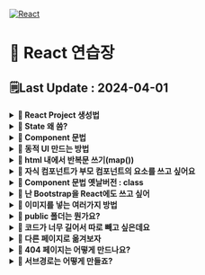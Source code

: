 [![React](https://img.shields.io/badge/react-%2320232a.svg?style=for-the-badge&logo=react&logoColor=%2361DAFB)](https://github.com/MinSungJe/FrontEnd_Prac)
# 📝 React 연습장
## 🗒️Last Update : 2024-04-01
<details>
<summary><b>🤔 React Project 생성법</b></summary>

- <code>npx create-react-app [project 이름]</code>
- 미리보기 : <code>npm start</code>
</details>

<details>
<summary><b>🤔 State 왜 씀?</b></summary>

- 실시간으로 변경되는 값을 사용하기 위해 사용
- <code>setState(실제 변경값, 변경함수)</code>
- state는 부모 컴포넌트에서 자식 컴포넌트로만 전송이 가능하기 때문에, 해당 state를 사용하는 최상위 컴포넌트에서 정의해야 됨
</details>

<details>
<summary><b>🤔 Component 문법</b></summary>

- 특정 div박스 묶음을 한 박스로 정리 가능
    - 코드가 지저분한 점을 해결 가능
    - 한번 작성한 컴포넌트를 쉽게 반복 가능
- js에서 function 정의하듯이 Component를 생성하면 됨
```javascript
function Modal(props) {
  return (
    <div className="modal">
      <h4>{props.title[props.idx]}</h4>
      <p>날짜</p>
      <p>상세내용</p>
      <button>글수정</button>
    </div>
  );
}
```
</details>

<details>
<summary><b>🤔 동적 UI 만드는 방법</b></summary>

- ❗<b>3 step</b>
    1. html css로 미리 UI 디자인을 다 해놓고
    2. UI의 현재 상태를 state로 저장해두고 (보이기 여부 : true, false 등)
    3. state에 따라서 UI가 어떻게 보일지 조건문 등으로 작성
- 참고. html 내 조건문 사용하려면 삼항연산자 활용
</details>

<details>
<summary><b>🤔 html 내에서 반복문 쓰기(map())</b></summary>

- ❗<b>map함수 사용법 :</b> <code>[list].map(function(){})</code>
- function 파라미터를 지정하면 list의 인자를 넘겨줌
- function으로 특정 값을 return하면 return된 값으로 리스트를 새로 만들어줌
- return을 안해서 반복문으로 활용도 가능
- 굳이 for 쓰고 싶다면 js부분(html 바깥)에서 사용하면 됨
</details>

<details>
<summary><b>🤔 자식 컴포넌트가 부모 컴포넌트의 요소를 쓰고 싶어요</b></summary>

- 자식 컴포넌트에서 부모 컴포넌트의 요소를 사용하고 싶은 상황이 생김
- 예) 자식 컴포넌트에서 부모 컴포넌트의 state를 사용하고 싶은 경우
- <b>props 문법 사용하면 됨</b>
- ❗<b>props 문법 사용법 2step:</b>
    1. 자식컴포넌트 사용하는 곳에 가서 <code><자식컴포넌트 작명={state이름}></code>
    2. 자식컴포넌트 만드는 function으로 가서 props라는 파라미터 등록 후 props.작명 사용
- 무조건 부모 -> 자식으로만 전달 가능. 자식 -> 부모 / 자식 -> 자식 전달 불가능
- ❗<b>꼭 state만 전송할 수 있는 건 아님.</b> 일반 변수, 함수, 일반 문자전송 다 가능
</details>

<details>
<summary><b>🤔 Component 문법 옛날버전 : class</b></summary>

- 컴포넌트 만드는 옛날 문법으로 class가 있음
- 예시
```javascript
class Modal2 extends React.Component {
  constructor(props) {
    super(props)
    this.state = {
      name : 'kim',
      age : 20
    }
  }
  render() {
    return (
      <div>안녕 {this.state.name} {this.state.age}
        <button onClick={()=>{
          this.setState({age : 21})
        }}>버튼</button>
      </div>
    )
  }
}
```
- 복잡하니까 그냥 function 쓰자
</details>

<details>
<summary><b>🤔 난 Bootstrap을 React에도 쓰고 싶어</b></summary>

- Bootstrap의 React 버전이 따로 있음
- Component들을 불러올 때 위에 import {} 문 작성해야 됨
</details>

<details>
<summary><b>🤔 이미지를 넣는 여러가지 방법</b></summary>

- React를 이용해 만든 앱에서 이미지를 넣는 방법은 여러 가지 있음
  1. CSS파일에서 넣기 : <code>url('./이미지경로');</code>
  2. HTML 안에서 이미지 넣기 : 이미지를 import 해오고 사용  
  <code>import 작명 from './이미지경로'</code>
  &lt;img&gt;태그 쓰고싶으면 <code>&lt;img src={작명}/&gt;</code>
  3. 이미지같은 static 파일의 경우 public 폴더에 보관해도 됨  
  해당 경우에는 <code>/이미지경로</code> 사용
</details>

<details>
<summary><b>🤔 public 폴더는 뭔가요?</b></summary>

- 리액트로 개발이 끝나면 build과정을 거치는데, 이때 src 안의 파일들은 전부 한 파일로 압축됨(bundling)
- 반면, public 폴더의 파일들은 그대로 보존함 -> static 파일 보관 가능
- 쉬운 접근 방법:
  ```html
  <img src='/이미지경로'/> 
  ```
- 권장 접근 방법:
  ```html
  <img src={process.env.PUBLIC_URL + '/이미지경로'} /> 
  ```
</details>

<details>
<summary><b>🤔 코드가 너무 길어서 따로 빼고 싶은데요</b></summary>

- ❗<b>import, export문 사용하면 됨!</b>
- 다른 js파일에 있는 변수나 함수를 가져와서 쓰고 싶다면
  1. 변수가 있는 js파일에서 <code>export default 변수명;</code> / <code>export {변수1, 변수2}</code>
  2. 그 변수를 가져올 js파일에서 <code>import 작명 from './파일경로'</code> / <code>import {변수1, 변수2} from './파일경로'</code>
</details>

<details>
<summary><b>🤔 다른 페이지로 옮겨보자</b></summary>

- 일반 html css js 사이트 : html 파일 여러 개 만들고 옮겨다님
- 리액트 : html 파일을 하나만 사용함 (index.html)  
  즉 html 파일 내부의 큰 div를 갈아 치우는 방식
- ❗<b>이 과정을 편하게 하려고 보통 react-router-dom 이라는 외부 라이브러리 설치해서 구현함</b>
- 
  <details>
  <summary><b>🤔 아래는 react-router-dom 사용법</b></summary>

  - 설치 : <code>npm install react-router-dom@6</code>
  - 사용하는 거 : <code>import {BrowserRouter, Routes, Route, Link} from 'react-router-dom'</code>
    |이름|사용법|
    |---|---|
    |BrowserRouter|기본 세팅(index.js)|
    |Routes|큰 틀, 안에 Route를 담음|
    |Route|페이지 하나를 담음, url경로랑 보여줄 컴포넌트를 인자로 받음|
    |Link|클릭 시 다른 페이지랑 연결, 해당 페이지의 url경로를 인자로 받음|
    |useNavigate|useNavigate() 사용 시 다른 페이지로 이동시키는 함수가 남음, 해당 페이지의 url경로나 숫자(앞으로가기)를 인자로 받음|
    |Outlet|NestedRoute의 구멍 역할|
  - 라이브러리니까 자세한 사용법은 인터넷 살펴보자
  </details>
</details>

<details>
<summary><b>🤔 404 페이지는 어떻게 만드나요?</b></summary>

- Route의 path='*'로 받으면 이미 설정한 경로 이외의 다른 모든 경로를 지정함
</details>

<details>
<summary><b>🤔 서브경로는 어떻게 만들죠?</b></summary>

- Nested Routes를 이용한다.
- 간단하게 Route안에 Route를 넣어서 구현하면 됨
- 큰 Route의 Component 내에 Outlet(구멍)을 넣어놔서 작은 Component가 들어갈 자리를 만들어둘 수 있음
</details>